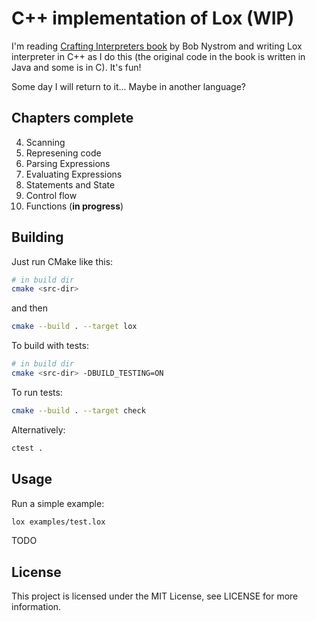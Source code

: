 C++ implementation of Lox (WIP)
=========================

I'm reading [Crafting Interpreters book](http://craftinginterpreters.com/) by
Bob Nystrom and writing Lox interpreter in C++ as I do this (the original code
in the book is written in Java and some is in C). It's fun!

Some day I will return to it... Maybe in another language?

Chapters complete
---

4. Scanning
5. Represening code
6. Parsing Expressions
7. Evaluating Expressions
8. Statements and State
9. Control flow
10. Functions (**in progress**)

Building
---

Just run CMake like this:

```sh
# in build dir
cmake <src-dir>
```

and then

```sh
cmake --build . --target lox
```

To build with tests:

```sh
# in build dir
cmake <src-dir> -DBUILD_TESTING=ON
```

To run tests:

```sh
cmake --build . --target check
```

Alternatively:

```sh
ctest .
```

Usage
---

Run a simple example:

```sh
lox examples/test.lox
```

TODO

License
---
This project is licensed under the MIT License, see LICENSE for more information.
